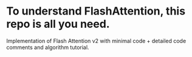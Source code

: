 # To understand FlashAttention, this repo is all you need. 

Implementation of Flash Attention v2 with minimal code + detailed code comments and algorithm tutorial.
